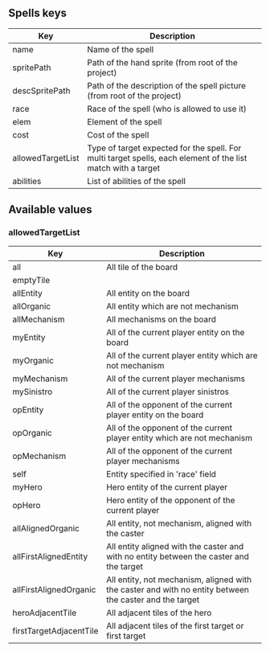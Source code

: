 ## Spells keys

| Key | Description |
|-----|-----------------|
| name | Name of the spell |
| spritePath | Path of the hand sprite (from root of the project) |
| descSpritePath | Path of the description of the spell picture (from root of the project) |
| race | Race of the spell (who is allowed to use it) |
| elem | Element of the spell |
| cost | Cost of the spell |
| allowedTargetList | Type of target expected for the spell. For multi target spells, each element of the list match with a target |
| abilities | List of abilities of the spell |

## Available values

### allowedTargetList

| Key | Description |
|-----|-----------------|
| all | All tile of the board |
| emptyTile | |
| allEntity | All entity on the board |
| allOrganic | All entity which are not mechanism |
| allMechanism | All mechanisms on the board |
| myEntity | All of the current player entity on the board |
| myOrganic | All of the current player entity which are not mechanism |
| myMechanism | All of the current player mechanisms |
| mySinistro | All of the current player sinistros |
| opEntity | All of the opponent of the current player entity on the board |
| opOrganic | All of the opponent of the current player entity which are not mechanism |
| opMechanism | All of the opponent of the current player mechanisms |
| self | Entity specified in 'race' field |
| myHero | Hero entity of the current player |
| opHero | Hero entity of the opponent of the current player |
| allAlignedOrganic | All entity, not mechanism, aligned with the caster |
| allFirstAlignedEntity | All entity aligned with the caster and with no entity between the caster and the target |
| allFirstAlignedOrganic | All entity, not mechanism, aligned with the caster and with no entity between the caster and the target |
| heroAdjacentTile | All adjacent tiles of the hero |
| firstTargetAdjacentTile | All adjacent tiles of the first target or first target |